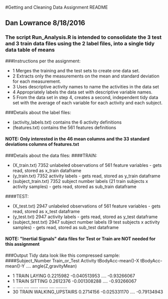 #Getting and Cleaning Data Assignment README
## Dan Lowrance 8/18/2016
### The script Run_Analysis.R is intended to consolidate the 3 test and 3 train data files using the 2 label files, into a single tidy data table of means

###Instructions per the assignment:
* 1 Merges the training and the test sets to create one data set.
* 2 Extracts only the measurements on the mean and standard deviation for each measurement.
* 3 Uses descriptive activity names to name the activities in the data set
* 4 Appropriately labels the data set with descriptive variable names.
* 5 From the data set in step 4, creates a second, independent tidy data set with the average of each variable for each activity and each subject.

###Details about the label files:
* (activity_labels.txt) contains the 6 activity definitions 
* (features.txt) contains the 561 features definitions
#### NOTE: Only interested in the 46 mean columns and the 33 standard deviations columns of features.txt

###Details about the data files:
####TRAIN:
* (X_train.txt) 7352 unlabeled observations of 561 feature variables - gets read, stored as x_train dataframe
* (y_train.txt) 7352 activity labels  - gets read, stored as y_train dataframe
* (subject_train.txt) 7352 subject number labels (21 train subjects x activity samples)  - gets read, stored as sub_train dataframe

####TEST:
* (X_test.txt) 2947 unlabeled observations of 561 feature variables - gets read, stored as x_test dataframe
* (y_test.txt) 2947 activity labels - gets read, stored as y_test dataframe
* (subject_test.txt) 2947 subject number labels (9 test subjects x activity samples) - gets read, stored as sub_test dataframe

#### NOTE: "Inertial Signals" data files for Test or Train are NOT needed for this assignment

###Output Tidy data look like this compressed sample: 
####Subject_Number Train_or_Test Activity  tBodyAcc-mean()-X tBodyAcc-mean()-Y    ....  angle(Z,gravityMean)
* 1               TRAIN       LAYING      0.2215982         -0.040513953      ....    -0.93266067
* 1               TRAIN       SITTING     0.2612376         -0.001308288      ....    -0.93266067
* ..              .....        ....        ......             .......         ....     .........
* 30              TRAIN  WALKING_UPSTAIRS 0.2714156         -0.025331170      ....    -0.79134943

